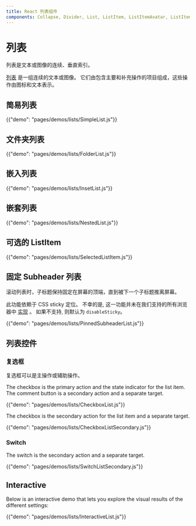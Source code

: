 ```yaml
---
title: React 列表组件
components: Collapse, Divider, List, ListItem, ListItemAvatar, ListItemIcon, ListItemSecondaryAction, ListItemText, ListSubheader
---
```

# 列表

<p class="description">列表是文本或图像的连续、垂直索引。</p>

[列表](https://material.io/design/components/lists.html) 是一组连续的文本或图像。 它们由包含主要和补充操作的项目组成，这些操作由图标和文本表示。

## 简易列表

{{"demo": "pages/demos/lists/SimpleList.js"}}

## 文件夹列表

{{"demo": "pages/demos/lists/FolderList.js"}}

## 嵌入列表

{{"demo": "pages/demos/lists/InsetList.js"}}

## 嵌套列表

{{"demo": "pages/demos/lists/NestedList.js"}}

## 可选的 ListItem

{{"demo": "pages/demos/lists/SelectedListItem.js"}}

## 固定 Subheader 列表

滚动列表时，子标题保持固定在屏幕的顶端，直到被下一个子标题推离屏幕。

此功能依赖于 CSS sticky 定位。 不幸的是, 这一功能并未在我们支持的所有浏览器中 [实现](https://caniuse.com/#search=sticky) 。 如果不支持, 则默认为 `disableSticky`。

{{"demo": "pages/demos/lists/PinnedSubheaderList.js"}}

## 列表控件

### 复选框

复选框可以是主操作或辅助操作。

The checkbox is the primary action and the state indicator for the list item. The comment button is a secondary action and a separate target.

{{"demo": "pages/demos/lists/CheckboxList.js"}}

The checkbox is the secondary action for the list item and a separate target.

{{"demo": "pages/demos/lists/CheckboxListSecondary.js"}}

### Switch

The switch is the secondary action and a separate target.

{{"demo": "pages/demos/lists/SwitchListSecondary.js"}}

## Interactive

Below is an interactive demo that lets you explore the visual results of the different settings:

{{"demo": "pages/demos/lists/InteractiveList.js"}}